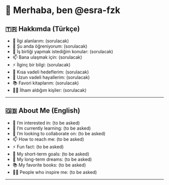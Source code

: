 # 👋 Merhaba, ben @esra-fzk

## 🇹🇷 Hakkımda (Türkçe)

- 👀 İlgi alanlarım: (sorulacak)
- 🌱 Şu anda öğreniyorum: (sorulacak)
- 💞️ İş birliği yapmak istediğim konular: (sorulacak)
- 📫 Bana ulaşmak için: (sorulacak)
- ⚡ İlginç bir bilgi: (sorulacak)
- 🎯 Kısa vadeli hedeflerim: (sorulacak)
- 🚀 Uzun vadeli hayallerim: (sorulacak)
- 📚 Favori kitaplarım: (sorulacak)
- 🧑‍🏫 İlham aldığım kişiler: (sorulacak)

---

## 🇬🇧 About Me (English)

- 👀 I’m interested in: (to be asked)
- 🌱 I’m currently learning: (to be asked)
- 💞️ I’m looking to collaborate on: (to be asked)
- 📫 How to reach me: (to be asked)
- ⚡ Fun fact: (to be asked)
- 🎯 My short-term goals: (to be asked)
- 🚀 My long-term dreams: (to be asked)
- 📚 My favorite books: (to be asked)
- 🧑‍🏫 People who inspire me: (to be asked)

---

<!---
esra-fzk/esra-fzk is a ✨ special ✨ repository because its `README.md` (this file) appears on your GitHub profile.
You can click the Preview link to take a look at your changes.
--->
